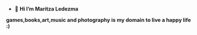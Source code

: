 - 👋 <strong>Hi I’m Maritza Ledezma<strong>

games,books,art,music and photography is my domain to live a happy life :) 

<!---
aaries-lunaa/aaries-lunaa is a ✨ special ✨ repository because its `README.md` (this file) appears on your GitHub profile.
You can click the Preview link to take a look at your changes.
--->
